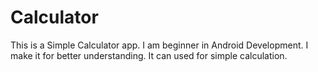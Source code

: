 # Calculator
This is a Simple Calculator app.
I am beginner in Android Development.
I make it for better understanding.
It can used for simple calculation.

